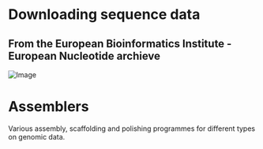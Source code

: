 # Downloading sequence data
## From the European Bioinformatics Institute - European Nucleotide archieve
![Image](https://drive.google.com/drive/folders/1KxHSsINHK3qH-lnEuvwMC9B4iGEcDZc4)

# Assemblers
Various assembly, scaffolding and polishing programmes for different types on genomic data.

